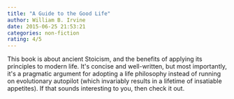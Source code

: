 ```yaml
---
title: "A Guide to the Good Life"
author: William B. Irvine
date: 2015-06-25 21:53:21
categories: non-fiction
rating: 4/5
---
```


This book is about ancient Stoicism, and the benefits of applying its principles to modern life. It's concise and well-written, but most importantly, it's a pragmatic argument for adopting a life philosophy instead of running on evolutionary autopilot (which invariably results in a lifetime of insatiable appetites). If that sounds interesting to you, then check it out.
